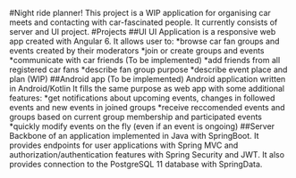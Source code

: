 #Night ride planner!
This project is a WIP application for organising car meets and contacting with car-fascinated people. It currently consists of server and UI project.
#Projects
##UI
UI Application is a responsive web app created with Angular 6.
It allows user to: 
*browse car fan groups and events created by their moderators
*join or create groups and events
*communicate with car friends (To be implemented)
*add friends from all registered car fans
*describe fan group purpose
*describe event place and plan (WIP)
##Android app (To be implemented)
Android application written in Android/Kotlin
It fills the same purpose as web app with some additional features:
*get notifications about upcoming events, changes in followed events and new events in joined groups
*receive reccomended events and groups based on current group membership and participated events
*quickly modify events on the fly (even if an event is ongoing)
##Server
Backbone of an application implemented in Java with SpringBoot. It provides endpoints for user applications with Spring MVC and authorization/authentication features with Spring Security and JWT. It also provides connection to the PostgreSQL 11 database with SpringData.
